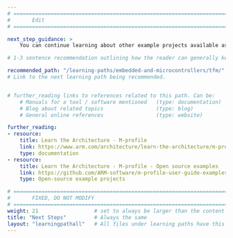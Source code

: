 ```yaml
---
# ================================================================================
#       Edit
# ================================================================================

next_step_guidance: >
    You can continue learning about other example projects available as a part of learn the architecture (M-Profile) user guides that will give more insights about Armv8-M architecture and its feature usage.

# 1-3 sentence recommendation outlining how the reader can generally keep learning about these topics, and a specific explanation of why the next step is being recommended.

recommended_path: "/learning-paths/embedded-and-microcontrollers/tfm/"
# Link to the next learning path being recommended.


# further_reading links to references related to this path. Can be:
    # Manuals for a tool / software mentioned   (type: documentation)
    # Blog about related topics                 (type: blog)
    # General online references                 (type: website) 

further_reading:
- resource:
    title: Learn the Architecture - M-profile
    link: https://www.arm.com/architecture/learn-the-architecture/m-profile
    type: documentation
- resource:
    title: Learn the Architecture - M-profile - Open source examples
    link: https://github.com/ARM-software/m-profile-user-guide-examples
    type: Open-source example projects

# ================================================================================
#       FIXED, DO NOT MODIFY
# ================================================================================
weight: 21                  # set to always be larger than the content in this path, and one more than 'review'
title: "Next Steps"         # Always the same
layout: "learningpathall"   # All files under learning paths have this same wrapper
---
```

